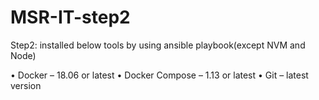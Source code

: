 # MSR-IT-step2
Step2: installed below tools by using ansible playbook(except NVM and Node)

•	Docker – 18.06 or latest
•	Docker Compose – 1.13 or latest
•	Git – latest version
